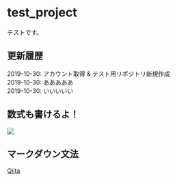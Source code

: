 # test_project
テストです。

## 更新履歴
2019-10-30: アカウント取得 & テスト用リポジトリ新規作成    
2019-10-30: あああああ     
2019-10-30: いいいいい

## 数式も書けるよ！
<img src="https://latex.codecogs.com/gif.latex?\(a+b)^2=a^2+2ab+b^2" />

## マークダウン文法
[Qiita](https://qiita.com/kamorits/items/6f342da395ad57468ae3)    
